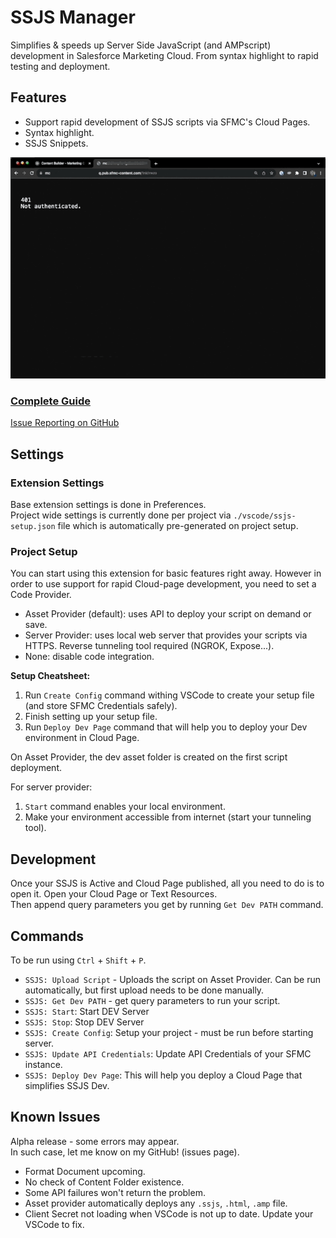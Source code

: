 # SSJS Manager

Simplifies & speeds up Server Side JavaScript (and AMPscript) development in Salesforce Marketing Cloud.
From syntax highlight to rapid testing and deployment.

## Features

- Support rapid development of SSJS scripts via SFMC's Cloud Pages.
- Syntax highlight.
- SSJS Snippets.

![SSJS Manager](https://raw.githubusercontent.com/FiB3/ssjs-vsc/main/images/ssjs-vsc-demo1.2.gif)

### [Complete Guide](https://fib3.github.io/ssjs-vsc/)
[Issue Reporting on GitHub](https://github.com/FiB3/ssjs-vsc/issues)

## Settings

### Extension Settings

Base extension settings is done in Preferences.  
Project wide settings is currently done per project via `./vscode/ssjs-setup.json` file which is automatically pre-generated on project setup.

### Project Setup

You can start using this extension for basic features right away. However in order to use support for rapid Cloud-page development, you need to set a Code Provider.

- Asset Provider (default): uses API to deploy your script on demand or save.
- Server Provider: uses local web server that provides your scripts via HTTPS. Reverse tunneling tool required (NGROK, Expose...).
- None: disable code integration.

**Setup Cheatsheet:**
1) Run `Create Config` command withing VSCode to create your setup file (and store SFMC Credentials safely).
2) Finish setting up your setup file.
3) Run `Deploy Dev Page` command that will help you to deploy your Dev environment in Cloud Page.

On Asset Provider, the dev asset folder is created on the first script deployment.

For server provider:

1) `Start` command enables your local environment.
2) Make your environment accessible from internet (start your tunneling tool).

## Development

Once your SSJS is Active and Cloud Page published, all you need to do is to open it. Open your Cloud Page or Text Resources.  
Then append query parameters you get by running `Get Dev PATH` command.

## Commands

To be run using `Ctrl` + `Shift` + `P`.

- `SSJS: Upload Script` - Uploads the script on Asset Provider. Can be run automatically, but first upload needs to be done manually.
- `SSJS: Get Dev PATH` - get query parameters to run your script.
- `SSJS: Start`: Start DEV Server
- `SSJS: Stop`: Stop DEV Server
- `SSJS: Create Config`: Setup your project - must be run before starting server.
- `SSJS: Update API Credentials`: Update API Credentials of your SFMC instance.
- `SSJS: Deploy Dev Page`: This will help you deploy a Cloud Page that simplifies SSJS Dev.

## Known Issues

Alpha release - some errors may appear.  
In such case, let me know on my GitHub! (issues page).

- Format Document upcoming.
- No check of Content Folder existence.
- Some API failures won't return the problem.
- Asset provider automatically deploys any `.ssjs`, `.html`, `.amp` file.
- Client Secret not loading when VSCode is not up to date. Update your VSCode to fix.